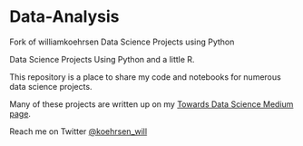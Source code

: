 # Data-Analysis
Fork of williamkoehrsen Data Science Projects using Python

Data Science Projects Using Python and a little R. 

This repository is a place to share my code and notebooks for numerous data science projects.

Many of these projects are written up on my [Towards Data Science Medium page](https://medium.com/@williamkoehrsen). 

Reach me on Twitter [@koehrsen_will](https://twitter.com/@koehrsen_will)
